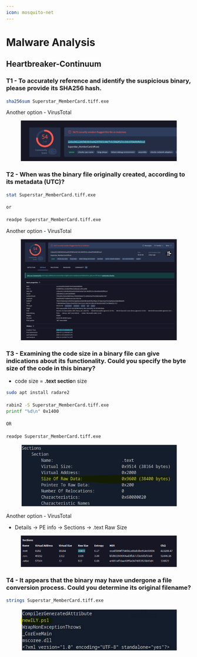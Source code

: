 ```yaml
---
icon: mosquito-net
---
```


# Malware Analysis



## Heartbreaker-Continuum



### T1 - To accurately reference and identify the suspicious binary, please provide its SHA256 hash.

```bash
sha256sum Superstar_MemberCard.tiff.exe
```

Another option - VirusTotal

<figure><img src="../.gitbook/assets/image.png" alt=""><figcaption></figcaption></figure>

### T2 - When was the binary file originally created, according to its metadata (UTC)?

```bash
stat Superstar_MemberCard.tiff.exe

or 

readpe Superstar_MemberCard.tiff.exe
```

Another option - VirusTotal

<figure><img src="../.gitbook/assets/image (1).png" alt=""><figcaption></figcaption></figure>

### T3 - Examining the code size in a binary file can give indications about its functionality. Could you specify the byte size of the code in this binary?

* code size = **.text sectio**n size

```bash
sudo apt install radare2

rabin2 -S Superstar_MemberCard.tiff.exe
printf "%d\n" 0x1400

OR

readpe Superstar_MemberCard.tiff.exe
```

<figure><img src="../.gitbook/assets/image (3).png" alt=""><figcaption></figcaption></figure>

Another option - VirusTotal

* Details -> PE info -> Sections -> .text Raw Size

<figure><img src="../.gitbook/assets/image (2).png" alt=""><figcaption></figcaption></figure>

### T4 - It appears that the binary may have undergone a file conversion process. Could you determine its original filename?

```bash
strings Superstar_MemberCard.tiff.exe
```

<figure><img src="../.gitbook/assets/image (4).png" alt=""><figcaption></figcaption></figure>

